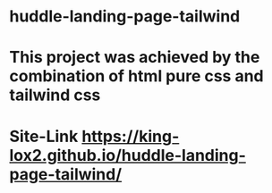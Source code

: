# huddle-landing-page-tailwind 
# This project was achieved by the combination of html pure css and tailwind css
# Site-Link https://king-lox2.github.io/huddle-landing-page-tailwind/
